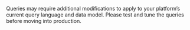Queries may require additional modifications to apply to your platform’s current query language and data model. Please test and tune the queries before moving into production.
